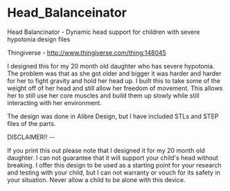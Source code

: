 Head_Balanceinator
==================

Head Balancinator - Dynamic head support for children with severe hypotonia design files

Thingiverse - http://www.thingiverse.com/thing:148045

I designed this for my 20 month old daughter who has severe hypotonia. The problem was that as she got older and bigger it was harder and harder for her to fight gravity and hold her head up. I built this to take some of the weight off of her head and still allow her freedom of movement. This allows her to still use her core muscles and build them up slowly while still interacting with her environment.

The design was done in Alibre Design, but I have included STLs and STEP files of the parts.

DISCLAIMER!! --

If you print this out please note that I designed it for my 20 month old daughter. I can not guarantee that it will support your child's head without breaking. I offer this design to be used as a starting point for your research and testing with your child, but I can not warranty or vouch for its safety in your situation. Never allow a child to be alone with this device.
